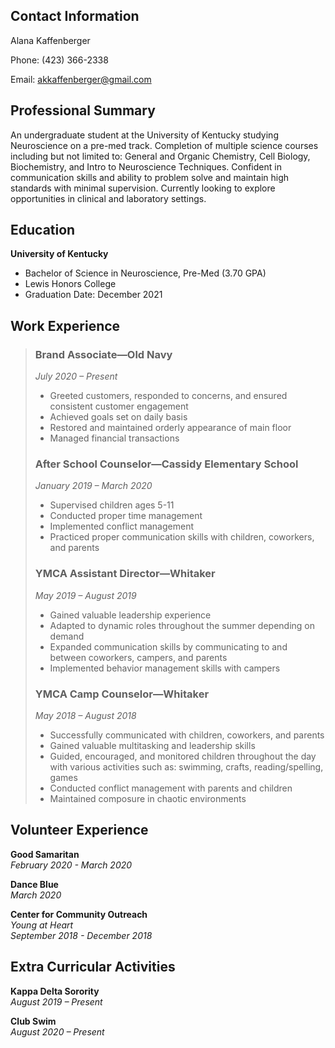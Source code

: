 ## Contact Information
Alana Kaffenberger

Phone: (423) 366-2338 

Email: akkaffenberger@gmail.com


## Professional Summary 
An undergraduate student at the University of Kentucky studying Neuroscience on a pre-med track. Completion of multiple science courses including but not limited to: General and Organic Chemistry, Cell Biology, Biochemistry, and Intro to Neuroscience Techniques. Confident in communication skills and ability to problem solve and maintain high standards with minimal supervision. Currently looking to explore opportunities in clinical and laboratory settings. 

## Education
**University of Kentucky**
* Bachelor of Science in Neuroscience, Pre-Med (3.70 GPA)
* Lewis Honors College 
* Graduation Date: December 2021


## Work Experience 
>### Brand Associate—Old Navy	          
>_July 2020 – Present_
>* Greeted customers, responded to concerns, and ensured consistent customer engagement 
>* Achieved goals set on daily basis 
>* Restored and maintained orderly appearance of main floor
>* Managed financial transactions
>
>### After School Counselor—Cassidy Elementary School	
>_January 2019 – March 2020_
>* Supervised children ages 5-11
>* Conducted proper time management
>* Implemented conflict management 
>* Practiced proper communication skills with children, coworkers, and parents 
>
>### YMCA Assistant Director—Whitaker 			       		
>_May 2019 – August 2019_
>* Gained valuable leadership experience 
>* Adapted to dynamic roles throughout the summer depending on demand
>* Expanded communication skills by communicating to and between coworkers, campers, and parents 
>* Implemented behavior management skills with campers
>
>### YMCA Camp Counselor—Whitaker 						    
>_May 2018 – August 2018_
>* Successfully communicated with children, coworkers, and parents
>* Gained valuable multitasking and leadership skills
>* Guided, encouraged, and monitored children throughout the day with various activities such as: swimming, crafts, reading/spelling, games 
>* Conducted conflict management with parents and children
>* Maintained composure in chaotic environments

## Volunteer Experience
**Good Samaritan**  
_February 2020 - March 2020_

**Dance Blue**  
_March 2020_

**Center for Community Outreach**  
_Young at Heart_   
_September 2018 - December 2018_ 

## Extra Curricular Activities 
**Kappa Delta Sorority**  
_August 2019 – Present_

**Club Swim**  
_August 2020 – Present_